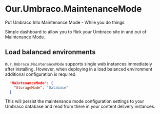 # Our.Umbraco.MaintenanceMode
Put Umbraco Into Maintenance Mode - While you do things

Simple dashboard to allow you to flick your Umbraco site in and out of Maintenance Mode. 

## Load balanced environments

`Our.Umbraco.MaintenanceMode` supports single web instances immediately after installing. However, when deploying in a load balanced environment additional configuration is required. 

```json
  "MaintenanceMode": {
    "StorageMode": "Database"
  }
```

This will persist the maintenance mode configuration settings to your Umbraco database and read from there in your content delivery instances. 